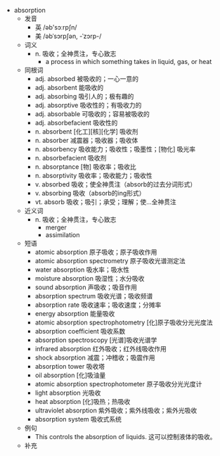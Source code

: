- absorption
  - 发音
    - 英 /əb'sɔːrpʃn/
    - 美 /əbˈsɔrpʃən, -ˈzɔrp-/
  - 词义
    - n. 吸收；全神贯注，专心致志
      - a process in which something takes in liquid, gas, or heat
  - 同根词
    - adj. absorbed 被吸收的；一心一意的
    - adj. absorbent 能吸收的
    - adj. absorbing 吸引人的；极有趣的
    - adj. absorptive 吸收性的；有吸收力的
    - adj. absorbable 可吸收的；容易被吸收的
    - adj. absorbefacient 吸收性的
    - n. absorbent [化工][核][化学] 吸收剂
    - n. absorber 减震器；吸收器；吸收体
    - n. absorbency 吸收能力；吸收性；吸墨性；[物化] 吸光率
    - n. absorbefacient 吸收剂
    - n. absorptance [物] 吸收率；吸收比
    - n. absorptivity 吸收率；吸收能力；吸收性
    - v. absorbed 吸收；使全神贯注（absorb的过去分词形式）
    - v. absorbing 吸收（absorb的ing形式）
    - vt. absorb 吸收；吸引；承受；理解；使…全神贯注
  - 近义词
    - n. 吸收；全神贯注，专心致志
      - merger
      - assimilation
  - 短语
    - atomic absorption 原子吸收；原子吸收作用
    - atomic absorption spectrometry 原子吸收光谱测定法
    - water absorption 吸水率；吸水性
    - moisture absorption 吸湿性；水分吸收
    - sound absorption 声吸收；吸音作用
    - absorption spectrum 吸收光谱；吸收频谱
    - absorption rate 吸收速率；吸收速度；分摊率
    - energy absorption 能量吸收
    - atomic absorption spectrophotometry [化]原子吸收分光光度法
    - absorption coefficient 吸收系数
    - absorption spectroscopy [光谱]吸收光谱学
    - infrared absorption 红外吸收；红外线吸收作用
    - shock absorption 减震；冲稽收；吸震作用
    - absorption tower 吸收塔
    - oil absorption [化]吸油量
    - atomic absorption spectrophotometer 原子吸收分光光度计
    - light absorption 光吸收
    - heat absorption [化]吸热；热吸收
    - ultraviolet absorption 紫外吸收；紫外线吸收；紫外光吸收
    - absorption system 吸收式系统
  - 例句
    - This controls the absorption of liquids. 这可以控制液体的吸收。
  - 补充